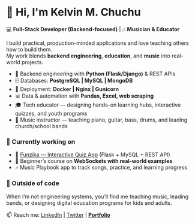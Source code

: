 # 👋 Hi, I'm Kelvin M. Chuchu

💻 **Full-Stack Developer (Backend-focused)** | 🎶 **Musician & Educator**  

I build practical, production-minded applications and love teaching others how to build them.  
My work blends **backend engineering**, **education**, and **music** into real-world projects.  

- 🚀 Backend engineering with **Python (Flask/Django)** & REST APIs  
- 🗄️ Databases: **PostgreSQL | MySQL | MongoDB**  
- 🐳 Deployment: **Docker | Nginx | Gunicorn**  
- 📊 Data & automation with **Pandas, Excel, web scraping**  
- 🎓 Tech educator — designing hands-on learning hubs, interactive quizzes, and youth programs  
- 🎵 Music instructor — teaching piano, guitar, bass, drums, and leading church/school bands  

### 🌱 Currently working on  
- 🎯 [Funzika — Interactive Quiz App](#) (Flask + MySQL + REST API)  
- 📖 Beginner’s course on **WebSockets with real-world examples**  
- 🎶 Music Playbook app to track songs, practice, and learning progress  

### 🎼 Outside of code  
When I’m not engineering systems, you’ll find me teaching music, leading bands, or designing digital education programs for kids and adults.  

📫 Reach me: [LinkedIn](https://www.linkedin.com/in/kelvin-nburu-90aa92136) | [Twitter](https://x.com/mburukelvin17) | **[Portfolio](#)**
